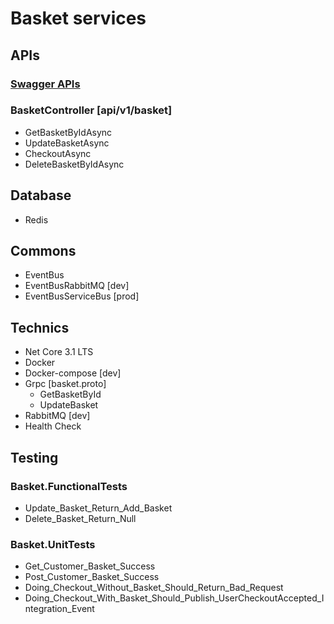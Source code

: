 # Basket services

## APIs

### [Swagger APIs](http://host.docker.internal:5103/swagger)

### BasketController [api/v1/basket]

- GetBasketByIdAsync
- UpdateBasketAsync
- CheckoutAsync
- DeleteBasketByIdAsync

## Database

- Redis

## Commons

- EventBus
- EventBusRabbitMQ   [dev]
- EventBusServiceBus [prod]

## Technics

- Net Core 3.1 LTS
- Docker
- Docker-compose [dev]
- Grpc [basket.proto]
  - GetBasketById
  - UpdateBasket
- RabbitMQ [dev]
- Health Check

## Testing
### Basket.FunctionalTests
- Update_Basket_Return_Add_Basket
- Delete_Basket_Return_Null

### Basket.UnitTests
- Get_Customer_Basket_Success
- Post_Customer_Basket_Success
- Doing_Checkout_Without_Basket_Should_Return_Bad_Request
- Doing_Checkout_With_Basket_Should_Publish_UserCheckoutAccepted_Integration_Event